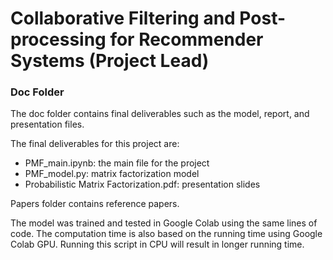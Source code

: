 # Collaborative Filtering and Post-processing for Recommender Systems (Project Lead)
### Doc Folder

The doc folder contains final deliverables such as the model, report, and presentation files.


The final deliverables for this project are:
+ PMF_main.ipynb: the main file for the project
+ PMF_model.py: matrix factorization model
+ Probabilistic Matrix Factorization.pdf: presentation slides

Papers folder contains reference papers.

The model was trained and tested in Google Colab using the same lines of code. The computation time is also based on the running time using Google Colab GPU. Running this script in CPU will result in longer running time.
